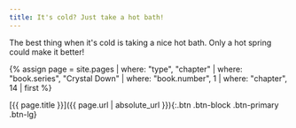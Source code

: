 ```yaml
---
title: It's cold? Just take a hot bath!
---
```

The best thing when it's cold is taking a nice hot bath. Only a hot spring could make it better!

{% assign page = site.pages
  | where: "type", "chapter"
  | where: "book.series", "Crystal Down"
  | where: "book.number", 1
  | where: "chapter", 14
  | first %}

[{{ page.title }}]({{ page.url | absolute_url }}){:.btn .btn-block .btn-primary .btn-lg}
<!--more-->
